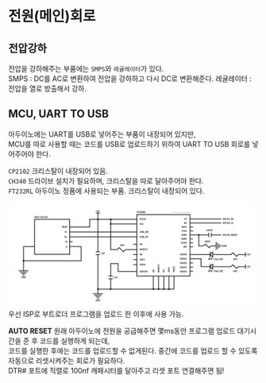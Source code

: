 # 전원(메인)회로

## 전압강하
전압을 강하해주는 부품에는 `SMPS`와 `레귤레이터`가 있다.  
SMPS : DC를 AC로 변환하여 전압을 강하하고 다시 DC로 변환해준다.
레귤레이터 : 전압을 열로 방출해서 강하.

## MCU, UART TO USB 
아두이노에는 UART를 USB로 넣어주는 부품이 내장되어 있지만,  
MCU를 따로 사용할 때는 코드를 USB로 업로드하기 위하여 UART TO USB 회로를 넣어주어야 한다.  

`CP2102` 크리스탈이 내장되어 있음.  
`CH340` 드라이브 설치가 필요하며, 크리스탈을 따로 달아주어야 한다.  
`FT232RL` 아두이노 정품에 사용되는 부품. 크리스탈이 내장되어 있다.  

![UART TO USB](https://github.com/nyong-lab/TIL/blob/master/Image/UART_TO_USB.jpg)  
우선 ISP로 부트로더 프로그램을 업로드 한 이후에 사용 가능.  

**AUTO RESET**
원래 아두이노에 전원을 공급해주면 몇ms동안 프로그램 업로드 대기시간을 준 후 코드를 실행하게 되는데,  
코드를 실행한 후에는 코드를 업로드할 수 없게된다. 중간에 코드를 업로드 할 수 있도록 자동으로 리셋시켜주는 회로가 필요하다.  
DTR# 포트에 직렬로 100nf 캐패시터를 달아주고 리셋 포트 연결해주면 됨!  
